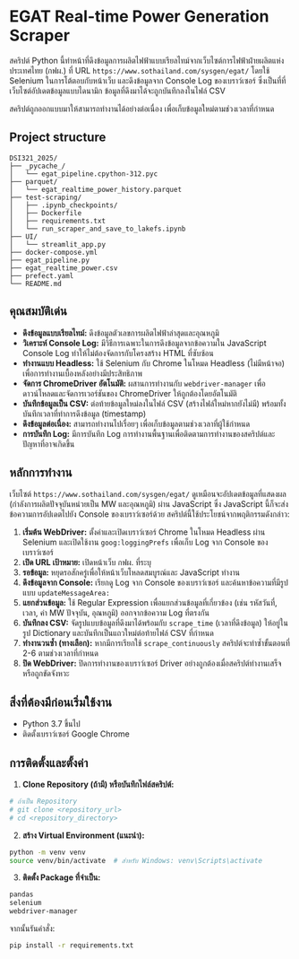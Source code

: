 # EGAT Real-time Power Generation Scraper

สคริปต์ Python นี้ทำหน้าที่ดึงข้อมูลการผลิตไฟฟ้าแบบเรียลไทม์จากเว็บไซต์การไฟฟ้าฝ่ายผลิตแห่งประเทศไทย (กฟผ.) ที่ URL `https://www.sothailand.com/sysgen/egat/` โดยใช้ Selenium ในการโต้ตอบกับหน้าเว็บ และดึงข้อมูลจาก Console Log ของเบราว์เซอร์ ซึ่งเป็นที่ที่เว็บไซต์อัปเดตข้อมูลแบบไดนามิก ข้อมูลที่ดึงมาได้จะถูกบันทึกลงในไฟล์ CSV

สคริปต์ถูกออกแบบมาให้สามารถทำงานได้อย่างต่อเนื่อง เพื่อเก็บข้อมูลใหม่ตามช่วงเวลาที่กำหนด

## Project structure

```
DSI321_2025/
├── _pycache_/
│   └── egat_pipeline.cpython-312.pyc
├── parquet/
│   └── egat_realtime_power_history.parquet
├── test-scraping/
│   ├── .ipynb_checkpoints/
│   ├── Dockerfile
│   ├── requirements.txt
│   └── run_scraper_and_save_to_lakefs.ipynb
├── UI/
│   └── streamlit_app.py
├── docker-compose.yml
├── egat_pipeline.py
├── egat_realtime_power.csv
├── prefect.yaml
└── README.md
```

## คุณสมบัติเด่น

* **ดึงข้อมูลแบบเรียลไทม์:** ดึงข้อมูลตัวเลขการผลิตไฟฟ้าล่าสุดและอุณหภูมิ
* **วิเคราะห์ Console Log:** มีวิธีการเฉพาะในการดึงข้อมูลจากข้อความใน JavaScript Console Log ทำให้ไม่ต้องจัดการกับโครงสร้าง HTML ที่ซับซ้อน
* **ทำงานแบบ Headless:** ใช้ Selenium กับ Chrome ในโหมด Headless (ไม่มีหน้าจอ) เพื่อการทำงานเบื้องหลังอย่างมีประสิทธิภาพ
* **จัดการ ChromeDriver อัตโนมัติ:** ผสานการทำงานกับ `webdriver-manager` เพื่อดาวน์โหลดและจัดการเวอร์ชันของ ChromeDriver ให้ถูกต้องโดยอัตโนมัติ
* **บันทึกข้อมูลเป็น CSV:** ต่อท้ายข้อมูลใหม่ลงในไฟล์ CSV (สร้างไฟล์ใหม่หากยังไม่มี) พร้อมทั้งบันทึกเวลาที่ทำการดึงข้อมูล (timestamp)
* **ดึงข้อมูลต่อเนื่อง:** สามารถทำงานไปเรื่อยๆ เพื่อเก็บข้อมูลตามช่วงเวลาที่ผู้ใช้กำหนด
* **การบันทึก Log:** มีการบันทึก Log การทำงานพื้นฐานเพื่อติดตามการทำงานของสคริปต์และปัญหาที่อาจเกิดขึ้น

## หลักการทำงาน

เว็บไซต์ `https://www.sothailand.com/sysgen/egat/` ดูเหมือนจะอัปเดตข้อมูลที่แสดงผล (กำลังการผลิตปัจจุบันหน่วยเป็น MW และอุณหภูมิ) ผ่าน JavaScript ซึ่ง JavaScript นี้ก็จะส่งข้อความการอัปเดตไปยัง Console ของเบราว์เซอร์ด้วย สคริปต์นี้ใช้ประโยชน์จากพฤติกรรมดังกล่าว:

1. **เริ่มต้น WebDriver:** ตั้งค่าและเปิดเบราว์เซอร์ Chrome ในโหมด Headless ผ่าน Selenium และเปิดใช้งาน `goog:loggingPrefs` เพื่อเก็บ Log จาก Console ของเบราว์เซอร์
2. **เปิด URL เป้าหมาย:** เปิดหน้าเว็บ กฟผ. ที่ระบุ
3. **รอข้อมูล:** หยุดรอสักครู่เพื่อให้หน้าเว็บโหลดสมบูรณ์และ JavaScript ทำงาน
4. **ดึงข้อมูลจาก Console:** เรียกดู Log จาก Console ของเบราว์เซอร์ และค้นหาข้อความที่มีรูปแบบ `updateMessageArea:`
5. **แยกส่วนข้อมูล:** ใช้ Regular Expression เพื่อแยกส่วนข้อมูลที่เกี่ยวข้อง (เช่น รหัสวันที่, เวลา, ค่า MW ปัจจุบัน, อุณหภูมิ) ออกจากข้อความ Log ที่ตรงกัน
6. **บันทึกลง CSV:** จัดรูปแบบข้อมูลที่ดึงมาได้พร้อมกับ `scrape_time` (เวลาที่ดึงข้อมูล) ให้อยู่ในรูป Dictionary และบันทึกเป็นแถวใหม่ต่อท้ายไฟล์ CSV ที่กำหนด
7. **ทำงานวนซ้ำ (ทางเลือก):** หากมีการเรียกใช้ `scrape_continuously` สคริปต์จะทำซ้ำขั้นตอนที่ 2-6 ตามช่วงเวลาที่กำหนด
8. **ปิด WebDriver:** ปิดการทำงานของเบราว์เซอร์ Driver อย่างถูกต้องเมื่อสคริปต์ทำงานเสร็จหรือถูกขัดจังหวะ

## สิ่งที่ต้องมีก่อนเริ่มใช้งาน

* Python 3.7 ขึ้นไป
* ติดตั้งเบราว์เซอร์ Google Chrome

## การติดตั้งและตั้งค่า

1. **Clone Repository (ถ้ามี) หรือบันทึกไฟล์สคริปต์:**
```bash
# ถ้าเป็น Repository
# git clone <repository_url>
# cd <repository_directory>
```

2. **สร้าง Virtual Environment (แนะนำ):**
```bash
python -m venv venv
source venv/bin/activate  # สำหรับ Windows: venv\Scripts\activate
```

3. **ติดตั้ง Package ที่จำเป็น:**
```txt
pandas
selenium
webdriver-manager
```

จากนั้นรันคำสั่ง:
```bash
pip install -r requirements.txt
```